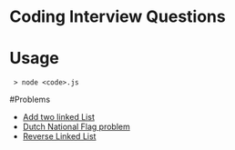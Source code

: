 Coding Interview Questions
=======

# Usage

```
 > node <code>.js
```

#Problems

- [Add two linked List](addLL.js)
- [Dutch National Flag problem](dutchNF.js)
- [Reverse Linked List](reverseLL.js)

